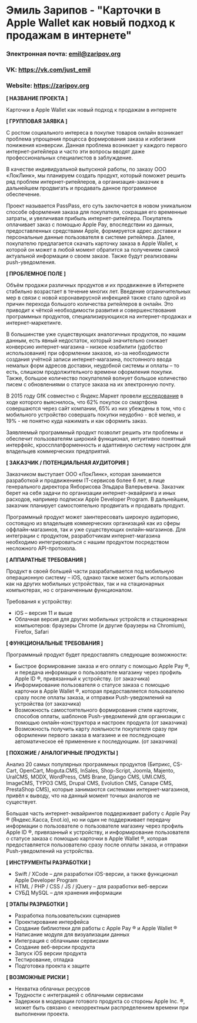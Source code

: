 # Эмиль Зарипов - "Карточки в Apple Wallet как новый подход к продажам в интернете"

### Электронная почта: emil@zaripov.org
### VK: https://vk.com/just_emil
### Website: https://zaripov.org


**[ НАЗВАНИЕ ПРОЕКТА ]**

Карточки в Apple Wallet как новый подход к продажам в интернете

**[ ГРУППОВАЯ ЗАЯВКА ]**

С ростом социального интереса в покупке товаров онлайн возникает проблема упрощения процесса формирования заказа и избегания понижения конверсии. Данная проблема возникает у каждого первого интернет-ритейлера и часто эти вопросы вводят даже профессиональных специалистов в заблуждение.

В качестве индивидуальной выпускной работы, по заказу ООО «ЛокЛинк», мы планируем создать продукт, который поможет решить ряд проблем интернет-ритейлеров, а организация-заказчик в дальнейшем продвигать и продавать данное программное обеспечение.

Проект называется PassPass, его суть заключается в новом уникальном способе оформления заказа для покупателя, сокращая его временные затраты, и увеличивая прибыль интернет-ритейлера. Покупатель оплачивает заказ с помощью Apple Pay, впоследствии из данных, предоставленных средствами Apple, формируется адрес доставки и персональные данные пользователя в системе ритейлера. Далее, покупателю предлагается скачать карточку заказа в Apple Wallet, к которой он может в любой момент обратится за получением самой актуальной информации о своем заказе. Также будут реализованы push-уведомления.

**[ ПРОБЛЕМНОЕ ПОЛЕ ]**

Объём продажи различных продуктов и их продвижение в Интернете стабильно возрастает в течение многих лет. Введение ограничительных мер в связи с новой коронавирусной инфекцией также стало одной из причин перехода большого количества ритейлеров в онлайн. Это приводит к чёткой необходимости развития и совершенствования программных продуктов, специализирующихся на интернет-продажах и интернет-маркетинге.

В большинстве уже существующих аналогичных продуктов, по нашим данным, есть явный недостаток, который значительно снижает конверсию интернет-магазина – низкое юзабилити (удобство использования) при оформлении заказов, из-за необходимости создания учётной записи интернет-магазина, постоянного ввода немалых форм адресов доставки, неудобной системы и оплаты – то есть, слишком продолжительного времени оформления покупки. Также, большое количество покупателей волнует большое количество писем с обновлениями о статусе заказа на их электронную почту.

В 2015 году GfK совместно с Яндекс.Маркет провели [исследование](https://zaripov.org/files/GFK_2015.pdf "Скачать исследование") в ходе которого выяснилось, что 62% покупок со смартфона совершаются через сайт компании, 65% из них убеждены в том, что с мобильного устройство совершать покупки неудобно - всё мелко, и 19% - не понятно куда нажимать и как оформить заказ.

Заявляемый программный продукт позволит решить эти проблемы и обеспечит пользователям широкий функционал, интуитивно понятный интерфейс, кроссплатформенность и адаптивную систему настроек для владельцев коммерческих предприятий.

**[ ЗАКАЗЧИК / ПОТЕНЦИАЛЬНАЯ АУДИТОРИЯ ]**

Заказчиком выступает ООО «ЛокЛинк», которая занимается разработкой и продвижением IT-сервисов более 6 лет, в лице генерального директора Янборисова Эльдара Валерьевича. Заказчик берет на себя задачи по организации интернет-эквайринга и иных расходов, например подписки Apple Developer Program. В дальнейшем, заказчик планирует самостоятельно продвигать и продавать продукт.

Программный продукт может заинтересовать широкую аудиторию, состоящую из владельцев коммерческих организаций как из сферы оффлайн-магазинов, так и уже существующих онлайн-магазинов. Для интеграции с продуктом, разработчикам интернет-магазина необходимо интегрироваться с нашим продуктом посредством несложного API-протокола.

**[ АППАРАТНЫЕ ТРЕБОВАНИЯ ]** 

Продукт в своей большей части разрабатывается под мобильную операционную систему – iOS, однако также может быть использован как на других мобильных устройствах, так и на стационарных компьютерах, но с ограниченным функционалом.

Требования к устройству:

*	iOS – версия 11 и выше
*	Облачная версия для других мобильных устройств и стационарных компьютеров: браузеры Chrome (и другие браузеры на Chromium), Firefox, Safari

**[ ФУНКЦИОНАЛЬНЫЕ ТРЕБОВАНИЯ ]**

Программный продукт будет предоставлять следующие возможности:

* Быстрое формирование заказа и его оплату с помощью Apple Pay ®, и передача информации о пользователе магазину через профиль Apple ID ®, привязанный к устройству. (от заказчика)
* Информирование пользователя о статусе заказа с помощью карточки в Apple Wallet ®, которая предоставляется пользователю сразу после оплаты заказа, и отправки Push-уведомлений на устройства (от заказчика)
* Возможность самостоятельного формирования стиля карточек, способов оплаты, шаблонов Push-уведомлений для организации с помощью онлайн-конструктора и настроек продукта (от заказчика)
* Возможность получить карту лояльности покупателя сразу при оформлении первого заказа в магазине и ее последующее автоматическое её применение к последующим. (от заказчика)

**[ ПОХОЖИЕ / АНАЛОГИЧНЫЕ ПРОДУКТЫ ]**

Анализ 20 самых популярных программных продуктов (Битрикс, CS-Cart, OpenCart, Moguta.CMS, InSales, Shop-Script, Joomla, Majento, UralCMS, MODX, WordPress, CMS Brane, Django CMS, UMI.CMS, ImageCMS, TYPO3 CMS, Drupal CMS, Evolution CMS, Canape CMS, PrestaShop CMS), которые занимаются системами интернет-магазинов, привёл к выводу, что на данный момент точных аналогов не существует.

Большая часть интернет-эквайрингов поддерживает работу с Apple Pay ® (Яндекс.Касса, Enot.io), но ни один не поддерживает передачу информации о пользователе о пользователе магазину через профиль Apple ID ®, привязанный к устройству, и информирование пользователя о статусе заказа с помощью карточки в Apple Wallet ®, которая предоставляется пользователю сразу после оплаты заказа, и отправки Push-уведомлений на устройства.

**[ ИНСТРУМЕНТЫ РАЗРАБОТКИ ]**

* Swift / XCode – для разработки iOS-версии, а также функционал Apple Developer Program
* HTML / PHP / CSS / JS / jQuery – для разработки веб-версии
* СУБД MySQL – для хранения информации

**[ ЭТАПЫ РАЗРАБОТКИ ]**

* Разработка пользовательских сценариев
* Проектирование интерфейса
* Создание библиотеки для работы с Apple Pay ® и Apple Wallet ®
* Написание модуля для визуализации данных
* Интеграция с облачными сервисами
* Создание веб-версии продукта
* Запуск iOS версии продукта
* Тестирование, отладка
* Подготовка проекта к защите

**[ ВОЗМОЖНЫЕ РИСКИ ]**

* Нехватка облачных ресурсов
* Трудности с интеграцией с облачными сервисами
* Задержки в модерации готового продукта со стороны Apple Inc. ®, может быть связано с некорректным распределением времени при выполнении проекта.
